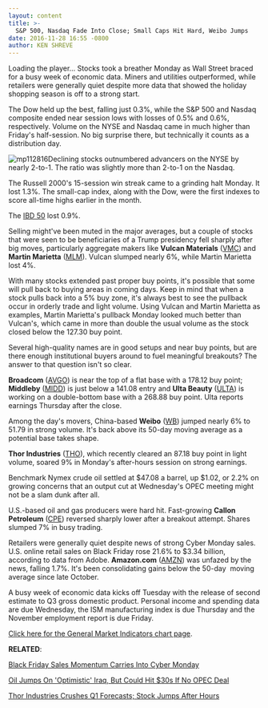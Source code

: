 ```yaml
---
layout: content
title: >-
  S&P 500, Nasdaq Fade Into Close; Small Caps Hit Hard, Weibo Jumps
date: 2016-11-28 16:55 -0800
author: KEN SHREVE
---
```






Loading the player...
Stocks took a breather Monday as Wall Street braced for a busy week of economic data. Miners and utilities outperformed, while retailers were generally quiet despite more data that showed the holiday shopping season is off to a strong start.


The Dow held up the best, falling just 0.3%, while the S&P 500 and Nasdaq composite ended near session lows with losses of 0.5% and 0.6%, respectively. Volume on the NYSE and Nasdaq came in much higher than Friday's half-session. No big surprise there, but technically it counts as a distribution day.


![mp112816](https://www.investors.com/wp-content/uploads/2016/11/MP112816.png)Declining stocks outnumbered advancers on the NYSE by nearly 2-to-1. The ratio was slightly more than 2-to-1 on the Nasdaq.


The Russell 2000's 15-session win streak came to a grinding halt Monday. It lost 1.3%. The small-cap index, along with the Dow, were the first indexes to score all-time highs earlier in the month.


The [IBD 50](https://www.investors.com/stock-lists/ibd-50/ibd-50-performance/) lost 0.9%.


Selling might've been muted in the major averages, but a couple of stocks that were seen to be beneficiaries of a Trump presidency fell sharply after big moves, particularly aggregate makers like **Vulcan Materials** ([VMC](https://research.investors.com/quote.aspx?symbol=VMC)) and **Martin Marietta** ([MLM](https://research.investors.com/quote.aspx?symbol=MLM)). Vulcan slumped nearly 6%, while Martin Marietta lost 4%.


With many stocks extended past proper buy points, it's possible that some will pull back to buying areas in coming days. Keep in mind that when a stock pulls back into a 5% buy zone, it's always best to see the pullback occur in orderly trade and light volume. Using Vulcan and Martin Marietta as examples, Martin Marietta's pullback Monday looked much better than Vulcan's, which came in more than double the usual volume as the stock closed below the 127.30 buy point.


Several high-quality names are in good setups and near buy points, but are there enough institutional buyers around to fuel meaningful breakouts? The answer to that question isn't so clear.


**Broadcom** ([AVGO](https://research.investors.com/quote.aspx?symbol=AVGO)) is near the top of a flat base with a 178.12 buy point; **Middleby** ([MIDD](https://research.investors.com/quote.aspx?symbol=MIDD)) is just below a 141.08 entry and **Ulta Beauty** ([ULTA](https://research.investors.com/quote.aspx?symbol=ULTA)) is working on a double-bottom base with a 268.88 buy point. Ulta reports earnings Thursday after the close.


Among the day's movers, China-based **Weibo** ([WB](https://research.investors.com/quote.aspx?symbol=WB)) jumped nearly 6% to 51.79 in strong volume. It's back above its 50-day moving average as a potential base takes shape.


**Thor Industries** ([THO](https://research.investors.com/quote.aspx?symbol=THO)), which recently cleared an 87.18 buy point in light volume, soared 9% in Monday's after-hours session on strong earnings.


Benchmark Nymex crude oil settled at $47.08 a barrel, up $1.02, or 2.2% on growing concerns that an output cut at Wednesday's OPEC meeting might not be a slam dunk after all.


U.S.-based oil and gas producers were hard hit. Fast-growing **Callon Petroleum** ([CPE](https://research.investors.com/quote.aspx?symbol=CPE)) reversed sharply lower after a breakout attempt. Shares slumped 7% in busy trading.


Retailers were generally quiet despite news of strong Cyber Monday sales. U.S. online retail sales on Black Friday rose 21.6% to $3.34 billion, according to data from Adobe. **Amazon.com** ([AMZN](https://research.investors.com/quote.aspx?symbol=AMZN)) was unfazed by the news, falling 1.7%. It's been consolidating gains below the 50-day  moving average since late October.


A busy week of economic data kicks off Tuesday with the release of second estimate to Q3 gross domestic product. Personal income and spending data are due Wednesday, the ISM manufacturing index is due Thursday and the November employment report is due Friday.


[Click here for the General Market Indicators chart page](https://www.investors.com/wp-content/uploads/2016/11/IBD2811152524GMI.pdf).


**RELATED**:


[Black Friday Sales Momentum Carries Into Cyber Monday](https://www.investors.com/news/technology/black-friday-sales-momentum-carries-into-cyber-monday/) 


[Oil Jumps On 'Optimistic' Iraq, But Could Hit $30s If No OPEC Deal](https://www.investors.com/news/oil-could-hit-30-if-deal-fails-but-iraq-is-optimistic/)


[Thor Industries Crushes Q1 Forecasts; Stock Jumps After Hours](https://www.investors.com/news/what-to-expect-when-thor-industries-reports-after-the-close/)




